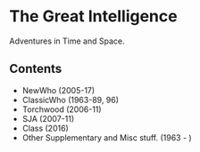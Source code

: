 # The Great Intelligence
Adventures in Time and Space. <br>
## Contents
- NewWho (2005-17)
- ClassicWho (1963-89, 96)
- Torchwood (2006-11)
- SJA (2007-11)
- Class (2016)
- Other Supplementary and Misc stuff. (1963 - )

